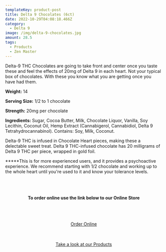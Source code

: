 ```yaml
---
templateKey: product-post
title: Delta 9 Chocolates (6ct)
date: 2022-10-29T04:08:18.466Z
category:
  - Delta 9
image: /img/delta-9-chocolates.jpg
amount: 28.5
tags:
  - Products
  - Zen Master
---
```

Delta-9 THC Chocolates are going to take front and center once you taste these and feel the effects of 20mg of Delta 9 in each heart.  Not your typical box of chocolates.  With these you know what you are getting once you have had them.

**Weight:** 14

**Serving Size:** 1/2 to 1 chocolate

**Strength:** 20mg per chocolate

**Ingredients:** Sugar, Cocoa Butter, Milk, Chocolate Liquor, Vanilla, Soy Lecithin, Coconut Oil, Hemp Extract (Cannabigerol, Cannabidiol, Delta 9 Tetrahydrocannabinol). Contains: Soy, Milk, Coconut.

Delta-9 THC is infused in Chocolate Heart pieces, making these a delectable sweet treat. Delta 9 THC-infused chocolate has 20 milligrams of Delta 9 THC per piece, wrapped in gold foil. 

**\***This is for more experienced users, and it provides a psychoactive experience. We recommend starting with 1/2 chocolate and working up to the whole heart until you're used to it and know your tolerance levels.

<br><br>

<Center>

#### **To order online use the link below to our Online Store**

<br><br>

<Center><a class="link-view-more-products" target="_blank" href="https://capitalcbd.shop/product/delta-9-chocolates-6ct/">Order Online</a></

<br><br><br>

<Center><a class="link-view-more-products" target="_blank" href="https://capitalamericanshaman.com/products">Take a look at our Products</a></Center>

<br><br>